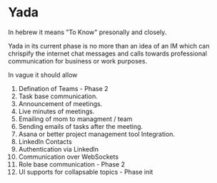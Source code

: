 Yada
====
In hebrew it means "To Know" presonally and closely. 

Yada in its current phase is no more than an idea of an IM which can chrispify the internet chat messages and calls towards professional communication for business or work purposes. 

In vague it should allow


1.  Defination of Teams - Phase 2
2.  Task base communication. 
3.  Announcement of meetings.
4.  Live minutes of meetings.
5.  Emailing of mom to managment / team
6.  Sending emails of tasks after the meeting.
7.  Asana or better project management tool Integration. 
8.  LinkedIn Contacts
9.  Authentication via LinkedIn
10.  Communication over WebSockets 
11.  Role base communication - Phase 2
12.  UI supports for collapsable topics - Phase init
